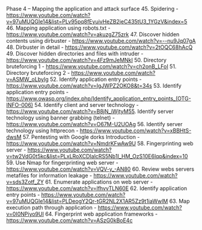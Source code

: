 Phase 4 – Mapping the application and attack surface
45. Spidering - https://www.youtube.com/watch?v=97uMUQGIe14&list=PLv95pq8fEyuivHeZB2jeC435tU3_1YGzV&index=5
46. Mapping application using robots.txt - https://www.youtube.com/watch?v=akuzgZ75zrk
47. Discover hidden contents using dirbuster - https://www.youtube.com/watch?v=--nu9Jq07gA
48. Dirbuster in detail - https://www.youtube.com/watch?v=2tOQC68hAcQ
49. Discover hidden directories and files with intruder - https://www.youtube.com/watch?v=4Fz9mJeMNkI
50. Directory bruteforcing 1 - https://www.youtube.com/watch?v=ch2onB_LFoI
51. Directory bruteforcing 2 - https://www.youtube.com/watch?v=ASMW_oLbyIg
52. Identify application entry points - https://www.youtube.com/watch?v=IgJWPZ2OKO8&t=34s
53. Identify application entry points - https://www.owasp.org/index.php/Identify_application_entry_points_(OTG-INFO-006)
54. Identify client and server technology - https://www.youtube.com/watch?v=B8jN_iWjtyM55. Identify server technology using banner grabbing (telnet) - https://www.youtube.com/watch?v=O67M-U2UOAg
56. Identify server technology using httprecon - https://www.youtube.com/watch?v=xBBHtS-dwsM
57. Pentesting with Google dorks Introduction - https://www.youtube.com/watch?v=NmdrKFwAw9U
58. Fingerprinting web server - https://www.youtube.com/watch?v=tw2VdG0t5kc&list=PLxLRoXCDIalcRS5Nb1I_HM_OzS10E6lqp&index=10
59. Use Nmap for fingerprinting web server - https://www.youtube.com/watch?v=VQV-y_-AN80
60. Review webs servers metafiles for information leakage - https://www.youtube.com/watch?v=sds3Zotf_ZY
61. Enumerate applications on web server - https://www.youtube.com/watch?v=lfhvvTLN60E
62. Identify application entry points - https://www.youtube.com/watch?v=97uMUQGIe14&list=PLDeogY2Qr-tGR2NL2X1AR5Zz9t1iaWwlM
63. Map execution path through application - https://www.youtube.com/watch?v=0I0NPiyo9UI
64. Fingerprint web application frameworks - https://www.youtube.com/watch?v=ASzG0kBoE4c
